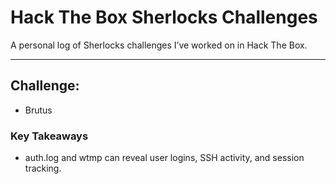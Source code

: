 # Hack The Box Sherlocks Challenges

A personal log of Sherlocks challenges I’ve worked on in Hack The Box.

---

## Challenge:
- Brutus
### Key Takeaways
- auth.log and wtmp can reveal user logins, SSH activity, and session tracking.
